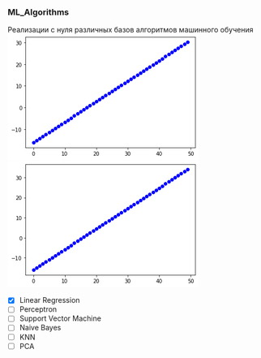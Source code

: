 ### ML_Algorithms
Реализации с нуля различных базов алгоритмов машинного обучения
![alt tag](https://github.com/NeuralNous/ML_Algorithms/blob/main/загруженное.png?raw=true)
![alt tag](https://github.com/NeuralNous/ML_Algorithms/blob/main/загруженное%20(1).png?raw=true)
- [X] Linear Regression
- [ ] Perceptron
- [ ] Support Vector Machine
- [ ] Naive Bayes 
- [ ] KNN
- [ ] PCA
